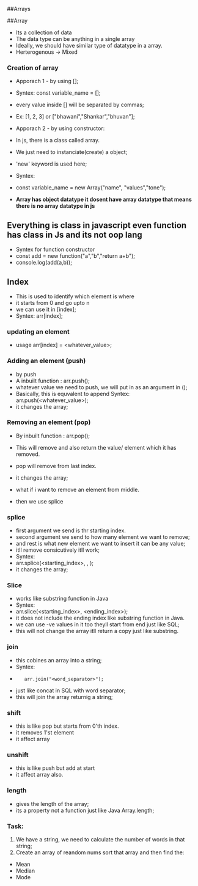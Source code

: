 ##Arrays

##Array
- Its a collection of data
- The data type can be anything in a single array
- Ideally, we should have similar type of datatype in a array.
- Herterogenous  -> Mixed

### Creation of array
- Apporach 1 - by using [];
- Syntex: const variable_name = [];
- every value inside [] will be separated by commas;
- Ex: [1, 2, 3] or ["bhawani","Shankar","bhuvan"];

- Apporach 2 - by using constructor:
- In js, there is a class called array.
- We just need to instanciate(create) a object;
- 'new' keyword is used here;
- Syntex: 
- const variable_name = new Array("name", "values","tone");


- **Array has object datatype it dosent have array datatype that means there is no array datatype in js**

## **Everything is class in javascript even function has class in Js and its not oop lang**
- Syntex for function constructor
- const add = new function("a","b","return a+b");
- console.log(add(a,b)); 

## Index
- This is used to identify which element is where
- it starts from 0 and go upto n
- we can use it in [index];
- Syntex: arr[index];

### updating an element
- usage arr[index] = <whatever_value>;

### Adding an element (push)
- by push
- A inbuilt function : arr.push();
- whatever value we need to push, we will put in as an argument in ();
- Basically, this is equvalent to append
Syntex: arr.push(<whatever_value>);
- it changes the array;

### Removing an element (pop)
- By inbuilt function : arr.pop();
- This will remove and also return the value/ element which it has removed.
- pop will remove from last index.
- it changes the array;

- what if i want to remove an element from middle.
- then we use splice


### splice
- first argument we send is thr starting index.
- second argument we send to how many element we want to remove;
- and rest is what new element we want to insert it can be any value;
- itll remove consicutively itll work;
- Syntex: 
- arr.splice(<starting_index>, <how many elements>, <what to replace with.....>);
- it changes the array;


### Slice
- works like substring function in Java
- Syntex: 
- arr.slice(<starting_index>, <ending_index>);
- it does not include the ending index like substring function in Java.
- we can use -ve values in it too theyll start from end just like SQL;
- this will not change the array itll return a copy just like substring.

### join
- this cobines an array into a string;
- Syntex: 
-        arr.join("<word_separator>");
- just like concat in SQL with word separator;
- this will join the array returnig a string;

### shift
- this is like pop but starts from 0'th index.
- it removes 1'st element
- it affect array

### unshift 
- this is like push but add at start
- it affect array also.

### length
- gives the length of the array;
- its a property not a function just like Java Array.length;


### Task:
1. We have a string, we need to calculate the number of words in that string;
2. Create an array of reandom nums sort that array and then find the:
- Mean
- Median
- Mode






